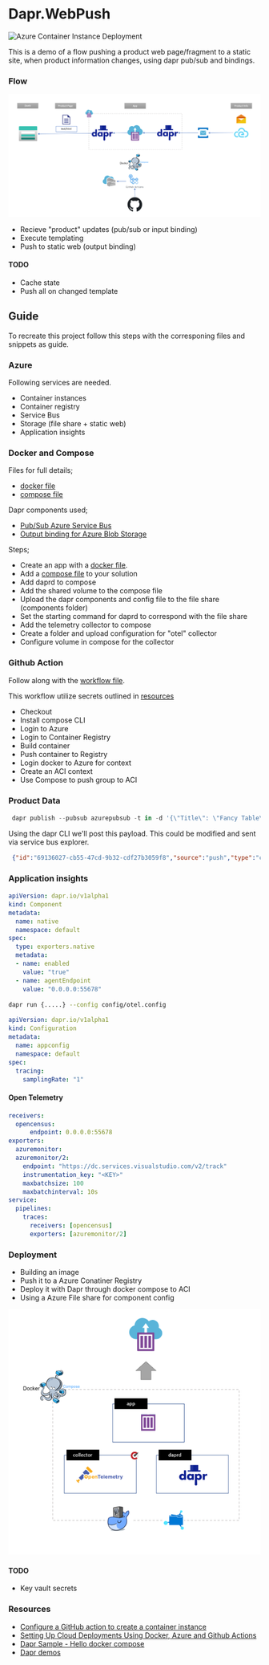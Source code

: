 # Dapr.WebPush

![Azure Container Instance Deployment](https://github.com/perokvist/Dapr.WebPush/workflows/Linux_Container_Workflow/badge.svg)

This is a demo of a flow pushing a product web page/fragment to a static site, when product information changes, using dapr pub/sub and bindings.

### Flow

![Context to context communication](assets/webpush_flow.png)

- Recieve "product" updates (pub/sub or input binding)
- Execute templating
- Push to static web (output binding)

#### TODO
- Cache state
- Push all on changed template


## Guide

To recreate this project follow this steps with the corresponing files and snippets as guide.

### Azure

Following services are needed.

- Container instances
- Container registry
- Service Bus
- Storage (file share + static web)
- Application insights

### Docker and Compose

Files for full details;

- [docker file](blob/main/src/csharppush/Dockerfile)
- [compose file](/blob/main/docker-compose.yml)

Dapr components used;

- [Pub/Sub Azure Service Bus](https://docs.dapr.io/operations/components/setup-pubsub/supported-pubsub/setup-azure-servicebus/)
- [Output binding for Azure Blob Storage](https://docs.dapr.io/operations/components/setup-bindings/supported-bindings/blobstorage/)

Steps;

- Create an app with a [docker file](blob/main/src/csharppush/Dockerfile).
- Add a [compose file](/blob/main/docker-compose.yml) to your solution
- Add daprd to compose
- Add the shared volume to the compose file
- Upload the dapr components and config file to the file share (components folder)
- Set the starting command for daprd to correspond with the file share
- Add the telemetry collector to compose
- Create a folder and upload configuration for "otel" collector
- Configure volume in compose for the collector

### Github Action

Follow along with the [workflow file](/blob/main/.github/workflows/docker-acr.yml).

This workflow utilize secrets outlined in [resources](#resources)

- Checkout
- Install compose CLI
- Login to Azure
- Login to Container Registry
- Build container
- Push container to Registry
- Login docker to Azure for context
- Create an ACI context
- Use Compose to push group to ACI


### Product Data

```powershell
 dapr publish --pubsub azurepubsub -t in -d '{\"Title\": \"Fancy Table\", \"Price\": 2500, \"Id\": 4}'
```
Using the dapr CLI we'll post this payload. This could be modified and sent via service bus explorer.

```json
 {"id":"69136027-cb55-47cd-9b32-cdf27b3059f8","source":"push","type":"com.dapr.event.sent","specversion":"1.0","datacontenttype":"application/json","data":{"Title":"Fancy Table","Price":2500,"Id":4},"subject":"00-2c3a831ad26182bf444b131b84945393-792c2bb284a9f319-01","topic":"in","pubsubname":"azurepubsub"}
```

### Application insights

```yaml
apiVersion: dapr.io/v1alpha1
kind: Component
metadata:
  name: native
  namespace: default
spec:
  type: exporters.native
  metadata:
  - name: enabled
    value: "true"
  - name: agentEndpoint
    value: "0.0.0.0:55678"
```

```bash
dapr run {.....} --config config/otel.config 
```

```yaml
apiVersion: dapr.io/v1alpha1
kind: Configuration
metadata:
  name: appconfig
  namespace: default
spec:
  tracing:
    samplingRate: "1"
```

#### Open Telemetry


```yaml
receivers:
  opencensus:
      endpoint: 0.0.0.0:55678
exporters:
  azuremonitor:
  azuremonitor/2:
    endpoint: "https://dc.services.visualstudio.com/v2/track"
    instrumentation_key: "<KEY>"
    maxbatchsize: 100
    maxbatchinterval: 10s
service:
  pipelines:
    traces:
      receivers: [opencensus]
      exporters: [azuremonitor/2]
```

### Deployment

- Building an image
- Push it to a Azure Conatiner Registry
- Deploy it with Dapr through docker compose to ACI
- Using a Azure File share for component config

![Context to context communication](assets/webpush_compose.png)

#### TODO
- Key vault secrets

### Resources

- [Configure a GitHub action to create a container instance](https://docs.microsoft.com/en-us/azure/container-instances/container-instances-github-action)
- [Setting Up Cloud Deployments Using Docker, Azure and Github Actions](https://www.docker.com/blog/setting-up-cloud-deployments-using-docker-azure-and-github-actions/)
- [Dapr Sample - Hello docker compose](https://github.com/dapr/samples/tree/master/hello-docker-compose)
- [Dapr demos](https://github.com/mchmarny/dapr-demos)
